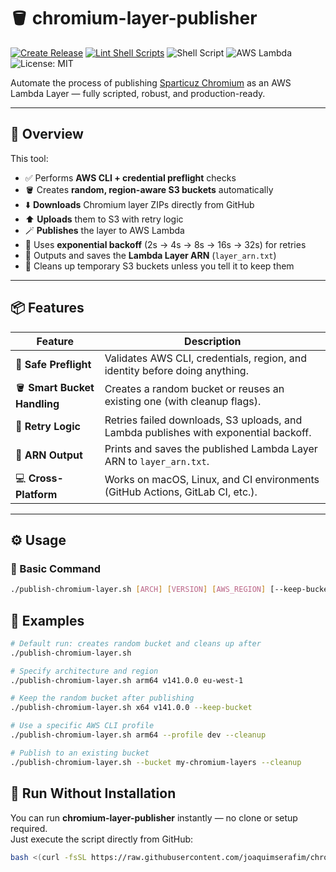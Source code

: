 # 🪣 chromium-layer-publisher

[![Create Release](https://github.com/joaquimserafim/chromium-layer-publisher/actions/workflows/release.yml/badge.svg)](https://github.com/joaquimserafim/chromium-layer-publisher/actions/workflows/release.yml)
[![Lint Shell Scripts](https://github.com/joaquimserafim/chromium-layer-publisher/actions/workflows/lint.yml/badge.svg)](https://github.com/joaquimserafim/chromium-layer-publisher/actions/workflows/lint.yml)
![Shell Script](https://img.shields.io/badge/bash-5.1+-blue?logo=gnu-bash)
![AWS Lambda](https://img.shields.io/badge/AWS-Lambda-orange?logo=awslambda)
![License: MIT](https://img.shields.io/badge/License-MIT-green.svg)

Automate the process of publishing [Sparticuz Chromium](https://github.com/Sparticuz/chromium)
as an AWS Lambda Layer — fully scripted, robust, and production-ready.

---

## 🚀 Overview

This tool:

- ✅ Performs **AWS CLI + credential preflight** checks
- 🪣 Creates **random, region-aware S3 buckets** automatically
- ⬇️ **Downloads** Chromium layer ZIPs directly from GitHub
- ⬆️ **Uploads** them to S3 with retry logic
- 🪄 **Publishes** the layer to AWS Lambda
- 🔁 Uses **exponential backoff** (2s → 4s → 8s → 16s → 32s) for retries
- 🔗 Outputs and saves the **Lambda Layer ARN** (`layer_arn.txt`)
- 🧹 Cleans up temporary S3 buckets unless you tell it to keep them

---

## 📦 Features

| Feature                      | Description                                                                          |
| ---------------------------- | ------------------------------------------------------------------------------------ |
| 🧠 **Safe Preflight**        | Validates AWS CLI, credentials, region, and identity before doing anything.          |
| 🪣 **Smart Bucket Handling** | Creates a random bucket or reuses an existing one (with cleanup flags).              |
| 🔄 **Retry Logic**           | Retries failed downloads, S3 uploads, and Lambda publishes with exponential backoff. |
| 💾 **ARN Output**            | Prints and saves the published Lambda Layer ARN to `layer_arn.txt`.                  |
| 💻 **Cross-Platform**        | Works on macOS, Linux, and CI environments (GitHub Actions, GitLab CI, etc.).        |

---

## ⚙️ Usage

### 🔧 Basic Command

```bash
./publish-chromium-layer.sh [ARCH] [VERSION] [AWS_REGION] [--keep-bucket|--cleanup] [--bucket NAME] [--profile NAME]
```

## 🧠 Examples

```bash
# Default run: creates random bucket and cleans up after
./publish-chromium-layer.sh

# Specify architecture and region
./publish-chromium-layer.sh arm64 v141.0.0 eu-west-1

# Keep the random bucket after publishing
./publish-chromium-layer.sh x64 v141.0.0 --keep-bucket

# Use a specific AWS CLI profile
./publish-chromium-layer.sh arm64 --profile dev --cleanup

# Publish to an existing bucket
./publish-chromium-layer.sh --bucket my-chromium-layers --cleanup

```

## 🧩 Run Without Installation

You can run **chromium-layer-publisher** instantly — no clone or setup required.  
Just execute the script directly from GitHub:

```bash
bash <(curl -fsSL https://raw.githubusercontent.com/joaquimserafim/chromium-layer-publisher/v1.0.0/publish-chromium-layer.sh) x64 v141.0.0 us-east-1 --cleanup
```
